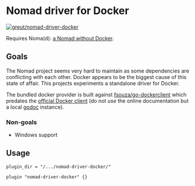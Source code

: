 # Nomad driver for Docker

[![greut/nomad-driver-docker](https://circleci.com/gh/greut/nomad-driver-docker.svg?style=shield)](https://app.circleci.com/pipelines/github/greut/nomad-driver-docker)

Requires Noma(d): [a Nomad without Docker](https://github.com/greut/nomad/tree/no-docker).

## Goals

The Nomad project seems very hard to maintain as some dependencies are conflicting with each other. Docker appears to be the biggest cause of this state of affair. This projects experiments a standalone driver for Docker.

The bundled docker provider is built against [fsouza/go-dockerclient](https://github.com/fsouza/go-dockerclient) which predates the [official Docker client](https://pkg.go.dev/github.com/docker/docker/client?tab=doc) (do not *use* the online documentation but a local [godoc](https://github.com/golang/tools/tree/master/godoc) instance).

### Non-goals

- Windows support

## Usage

```hcl
plugin_dir = "/.../nomad-driver-docker/"

plugin "nomad-driver-docker" {}
```
